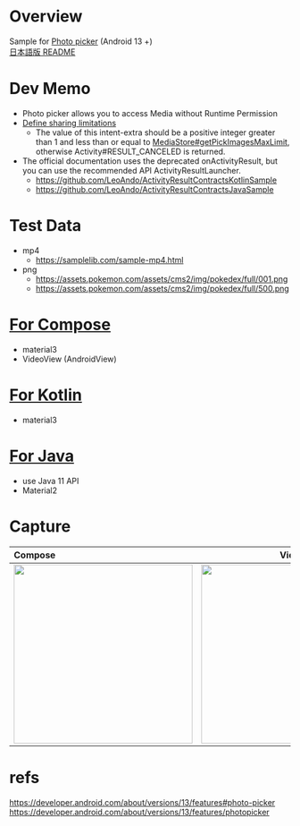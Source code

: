 # Overview

Sample for [Photo picker](https://developer.android.com/about/versions/13/features#photo-picker) (Android 13 +)<br>
[日本語版 README](https://github.com/LeoAndo/android-photo-picker-samples/tree/main/README_JP)
# Dev Memo
- Photo picker allows you to access Media without Runtime Permission
- [Define sharing limitations](https://developer.android.com/about/versions/13/features/photopicker#define_sharing_limitations)
  - The value of this intent-extra should be a positive integer greater than 1 and less than or equal to [MediaStore#getPickImagesMaxLimit](https://developer.android.com/reference/android/provider/MediaStore#getPickImagesMaxLimit()), otherwise Activity#RESULT_CANCELED is returned.
- The official documentation uses the deprecated onActivityResult, but you can use the recommended API ActivityResultLauncher.
  - https://github.com/LeoAndo/ActivityResultContractsKotlinSample
  - https://github.com/LeoAndo/ActivityResultContractsJavaSample 

# Test Data
- mp4
  - https://samplelib.com/sample-mp4.html
- png
  - https://assets.pokemon.com/assets/cms2/img/pokedex/full/001.png
  - https://assets.pokemon.com/assets/cms2/img/pokedex/full/500.png 

# [For Compose](https://github.com/LeoAndo/android-photo-picker-samples/tree/main/PhotoPickerComposeSample)
- material3
- VideoView (AndroidView)

# [For Kotlin](https://github.com/LeoAndo/android-photo-picker-samples/tree/main/PhotoPickerKotlinSample)
- material3

# [For Java](https://github.com/LeoAndo/android-photo-picker-samples/tree/main/PhotoPickerJavaSample)
- use Java 11 API
- Material2

# Capture

| Compose | View |
|:---|:---:|
|<img src="https://github.com/LeoAndo/android-photo-picker-samples/blob/main/PhotoPickerComposeSample/capture.gif" width=320 /> |<img src="https://github.com/LeoAndo/android-photo-picker-samples/blob/main/PhotoPickerJavaSample/capture.gif" width=320 /> |

# refs
https://developer.android.com/about/versions/13/features#photo-picker<br>
https://developer.android.com/about/versions/13/features/photopicker<br>
